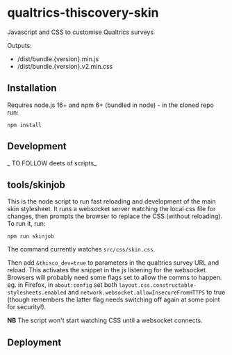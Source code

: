 # qualtrics-thiscovery-skin
Javascript and CSS to customise Qualtrics surveys

Outputs:

- /dist/bundle.{version}.min.js
- /dist/bundle.{version}.v2.min.css

## Installation

Requires node.js 16+ and npm 6+ (bundled in node) - in the cloned repo run:

```npm install ```

## Development

_ TO FOLLOW deets of scripts_

## tools/skinjob

This is the node script to run fast reloading and development of the main skin stylesheet. It runs a websocket server watching the local css file for changes, then prompts the browser to replace the CSS (without reloading). To run it, run:

```npm run skinjob ```

The command currently watches `src/css/skin.css`.

Then add `&thisco_dev=true` to parameters in the qualtrics survey URL and reload. This activates the snippet in the js listening for the websocket.  Browsers will probably need some flags set to allow the comms to happen.  eg. in Firefox, in `about:config` set both `layout.css.constructable-stylesheets.enabled` and `network.websocket.allowInsecureFromHTTPS` to true (though remembers the latter flag needs switching off again at some point for security!).

**NB** The script won't start watching CSS until a websocket connects.

## Deployment